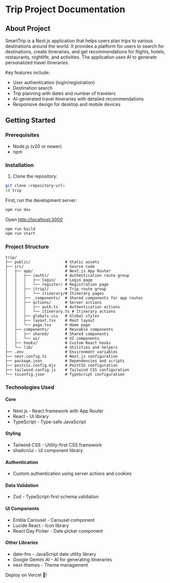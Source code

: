 # Trip Project Documentation

## About Project

SmartTrip is a Next.js application that helps users plan trips to various destinations around the world. It provides a platform for users to search for destinations, create itineraries, and get recommendations for flights, hotels, restaurants, nightlife, and activities. The application uses AI to generate personalized travel itineraries.

Key features include:
- User authentication (login/registration)
- Destination search
- Trip planning with dates and number of travelers
- AI-generated travel itineraries with detailed recommendations
- Responsive design for desktop and mobile devices

## Getting Started

### Prerequisites
- Node.js (v20 or newer)
- npm

### Installation

1. Clone the repository:
```bash
git clone <repository-url>
cd trip
```

First, run the development server:

```bash
npm run dev
```

Open [http://localhost:3000](http://localhost:3000)

```bash
npm run build
npm run start
```

### Project Structure

```
trip/
├── public/               # Static assets
├── src/                  # Source code
│   ├── app/              # Next.js App Router
│   │   ├── (auth)/       # Authentication route group
│   │   │   ├── login/    # Login page
│   │   │   └── register/ # Registration page
│   │   ├── (trip)/       # Trip route group
│   │   │   └── itinerary/# Itinerary pages
│   │   ├── _components/  # Shared components for app routes
│   │   ├── actions/      # Server actions
│   │   │   ├── auth.ts   # Authentication actions
│   │   │   └── itinerary.ts # Itinerary actions
│   │   ├── globals.css   # Global styles
│   │   ├── layout.tsx    # Root layout
│   │   └── page.tsx      # Home page
│   ├── components/       # Reusable components
│   │   ├── shared/       # Shared components
│   │   └── ui/           # UI components
│   ├── hooks/            # Custom React hooks
│   └── lib/              # Utilities and helpers
├── .env                  # Environment variables
├── next.config.ts        # Next.js configuration
├── package.json          # Dependencies and scripts
├── postcss.config.mjs    # PostCSS configuration
├── tailwind.config.js    # Tailwind CSS configuration
└── tsconfig.json         # TypeScript configuration
```

### Technologies Used

#### Core

- Next.js - React framework with App Router
- React - UI library
- TypeScript - Type-safe JavaScript

#### Styling

- Tailwind CSS - Utility-first CSS framework
- shadcn/ui - UI component library

#### Authentication

- Custom authentication using server actions and cookies

#### Data Validation

- Zod - TypeScript-first schema validation

#### UI Components

- Embla Carousel - Carousel component
- Lucide React - Icon library
- React Day Picker - Date picker component

#### Other Libraries

- date-fns - JavaScript date utility library
- Google Gemini AI - AI for generating itineraries
- next-themes - Theme management

Deploy on Vercel 🎊!
